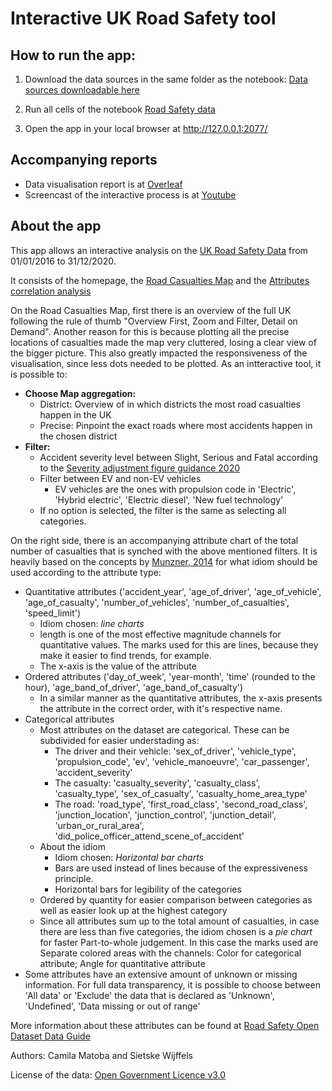 # Interactive UK Road Safety tool

## How to run the app:
1. Download the data sources in the same folder as the notebook:
[Data sources downloadable here](https://drive.google.com/drive/u/1/folders/1eJqYNzwgtQiLZiiTwfg8hfdU5oAHBk4v)

2. Run all cells of the notebook [Road Safety data](https://github.com/octokami/uk_road_safety/blob/main/Road%20Safety%20data.ipynb)

3. Open the app in your local browser at http://127.0.0.1:2077/

## Accompanying reports
* Data visualisation report is at [Overleaf](https://www.overleaf.com/read/ffyqyrtwkfbj)
* Screencast of the interactive process is at [Youtube](https://youtu.be/8JNUGkkWy7c)

## About the app
This app allows an interactive analysis on the [UK Road Safety Data](https://data.gov.uk/dataset/cb7ae6f0-4be6-4935-9277-47e5ce24a11f/road-safety-data) from 01/01/2016 to 31/12/2020.

It consists of the homepage, the [Road Casualties Map](http://127.0.0.1:2077/map) and the [Attributes correlation analysis](http://127.0.0.1:2077/attributes)
    
On the Road Casualties Map, first there is an overview of the full UK following the rule of thumb "Overview First, Zoom and Filter, Detail on Demand". 
Another reason for this is because plotting all the precise locations of casualties made the map very cluttered, losing a clear view of the bigger picture. 
This also greatly impacted the responsiveness of the visualisation, since less dots needed to be plotted. As an intteractive tool, it is possible to:    
* **Choose Map aggregation:**
    * District: Overview of in which districts the most road casualties happen in the UK
    * Precise: Pinpoint the exact roads where most accidents happen in the chosen district
* **Filter:**
    * Accident severity level between Slight, Serious and Fatal according to the [Severity adjustment figure guidance 2020](https://data.dft.gov.uk/road-accidents-safety-data/severity-adjustment-figure-guidance-2020.docx)
    * Filter between EV and non-EV vehicles
        * EV vehicles are the ones with propulsion code in 'Electric', 'Hybrid electric', 'Electric diesel', 'New fuel technology'
    * If no option is selected, the filter is the same as selecting all categories.

On the right side, there is an accompanying attribute chart of the total number of casualties that is synched with the above mentioned filters. 
It is heavily based on the concepts by [Munzner, 2014](https://www.cs.ubc.ca/~tmm/vadbook/) for what idiom should be used according to the attribute type:
* Quantitative attributes ('accident_year', 'age_of_driver', 'age_of_vehicle', 'age_of_casualty', 'number_of_vehicles', 'number_of_casualties', 'speed_limit')
    * Idiom chosen: *line charts*
    * length is one of the most effective magnitude channels for quantitative values. The marks used for this are lines, because they make it easier to find trends, for example.
    * The x-axis is the value of the attribute
* Ordered attributes ('day_of_week',  'year-month',  'time' (rounded to the hour), 'age_band_of_driver', 'age_band_of_casualty')
    * In a similar manner as the quantitative attributes, the x-axis presents the attribute in the correct order, with it's respective name.
* Categorical attributes
    * Most attributes on the dataset are categorical. These can be subdivided for easier understading as:
        * The driver and their vehicle: 'sex_of_driver', 'vehicle_type', 'propulsion_code', 'ev', 'vehicle_manoeuvre', 'car_passenger', 'accident_severity'
        * The casualty: 'casualty_severity', 'casualty_class', 'casualty_type', 'sex_of_casualty', 'casualty_home_area_type'
        * The road: 'road_type', 'first_road_class', 'second_road_class', 'junction_location', 'junction_control', 'junction_detail', 'urban_or_rural_area', 'did_police_officer_attend_scene_of_accident'
    * About the idiom
        * Idiom chosen: *Horizontal bar charts*
        * Bars are used instead of lines because of the expressiveness principle.
        * Horizontal  bars for legibility of the categories
    * Ordered by quantity for easier comparison between categories as well as easier look up at the highest category
    * Since all attributes sum up to the total amount of casualties, in case there are less than five categories, the idiom chosen is a *pie chart* for faster Part-to-whole judgement. In this case the marks used are Separate colored areas with the channels: Color for categorical attribute; Angle for quantitative attribute
* Some attributes have an extensive amount of unknown or missing information. 
For full data transparency, it is possible to choose between 'All data' or 'Exclude' the data that is declared as 'Unknown', 'Undefined', 'Data missing or out of range'

More information about these attributes can be found at [Road Safety Open Dataset Data Guide](https://data.dft.gov.uk/road-accidents-safety-data/Road-Safety-Open-Dataset-Data-Guide.xlsx)

Authors: Camila Matoba and Sietske Wijffels
    
License of the data: [Open Government Licence v3.0](https://www.nationalarchives.gov.uk/doc/open-government-licence/version/3/)
